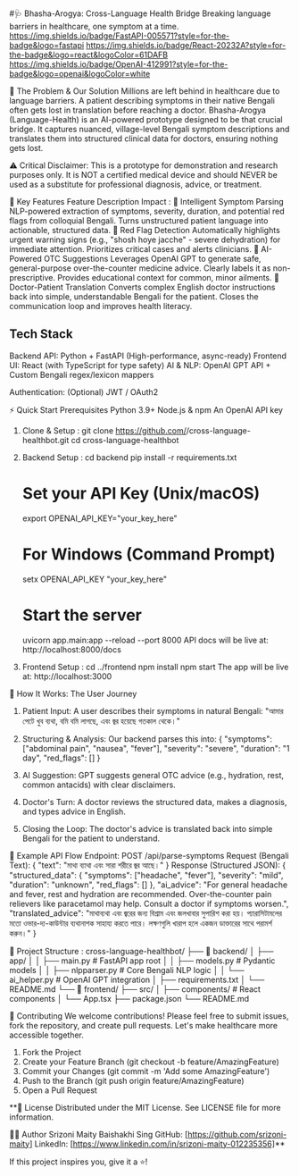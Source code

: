 #🩺 Bhasha-Arogya: Cross-Language Health Bridge
Breaking language barriers in healthcare, one symptom at a time.
https://img.shields.io/badge/FastAPI-005571?style=for-the-badge&logo=fastapi
https://img.shields.io/badge/React-20232A?style=for-the-badge&logo=react&logoColor=61DAFB
https://img.shields.io/badge/OpenAI-412991?style=for-the-badge&logo=openai&logoColor=white

</div>
🌟 The Problem & Our Solution
Millions are left behind in healthcare due to language barriers. A patient describing symptoms in their native Bengali often gets lost in translation before reaching a doctor.
Bhasha-Arogya (Language-Health) is an AI-powered prototype designed to be that crucial bridge. It captures nuanced, village-level Bengali symptom descriptions and translates them into structured clinical data for doctors, ensuring nothing gets lost.

⚠️ Critical Disclaimer: This is a prototype for demonstration and research purposes only. It is NOT a certified medical device and should NEVER be used as a substitute for professional diagnosis, advice, or treatment.

🚀 Key Features
Feature	Description	Impact :
🧠 Intelligent Symptom Parsing	NLP-powered extraction of symptoms, severity, duration, and potential red flags from colloquial Bengali.	Turns unstructured patient language into actionable, structured data.
🚨 Red Flag Detection	Automatically highlights urgent warning signs (e.g., "shosh hoye jacche" - severe dehydration) for immediate attention.	Prioritizes critical cases and alerts clinicians.
💊 AI-Powered OTC Suggestions	Leverages OpenAI GPT to generate safe, general-purpose over-the-counter medicine advice. Clearly labels it as non-prescriptive.	Provides educational context for common, minor ailments.
🔄 Doctor-Patient Translation	Converts complex English doctor instructions back into simple, understandable Bengali for the patient.	Closes the communication loop and improves health literacy.

## Tech Stack
Backend API: Python + FastAPI (High-performance, async-ready)
Frontend UI: React (with TypeScript for type safety)
AI & NLP: OpenAI GPT API + Custom Bengali regex/lexicon mappers

Authentication: (Optional) JWT / OAuth2

⚡ Quick Start
Prerequisites
Python 3.9+
Node.js & npm
An OpenAI API key

1. Clone & Setup :
   git clone https://github.com/<your-username>/cross-language-healthbot.git
   cd cross-language-healthbot
   
3. Backend Setup :
   cd backend
   pip install -r requirements.txt
   # Set your API Key (Unix/macOS)
   export OPENAI_API_KEY="your_key_here"
   # For Windows (Command Prompt)
   setx OPENAI_API_KEY "your_key_here"
   # Start the server
    uvicorn app.main:app --reload --port 8000
API docs will be live at: http://localhost:8000/docs

3. Frontend Setup :
   cd ../frontend
   npm install
   npm start
The app will be live at: http://localhost:3000

📖 How It Works: The User Journey
1. Patient Input: A user describes their symptoms in natural Bengali:
   "আমার পেটে খুব ব্যথা, বমি বমি লাগছে, এবং জ্বর হয়েছে গতকাল থেকে।" 
2. Structuring & Analysis: Our backend parses this into:
{
  "symptoms": ["abdominal pain", "nausea", "fever"],
  "severity": "severe",
  "duration": "1 day",
  "red_flags": []
}

3. AI Suggestion: GPT suggests general OTC advice (e.g., hydration, rest, common antacids) with clear disclaimers.
4. Doctor's Turn: A doctor reviews the structured data, makes a diagnosis, and types advice in English.
5. Closing the Loop: The doctor's advice is translated back into simple Bengali for the patient to understand.

🧪 Example API Flow
Endpoint: POST /api/parse-symptoms
Request (Bengali Text): 
{
  "text": "মাথা ব্যাথা এবং সারা শরীরে জ্বর আছে।"
}
Response (Structured JSON):
{
  "structured_data": {
    "symptoms": ["headache", "fever"],
    "severity": "mild",
    "duration": "unknown",
    "red_flags": []
  },
  "ai_advice": "For general headache and fever, rest and hydration are recommended. Over-the-counter pain relievers like paracetamol may help. Consult a doctor if symptoms worsen.",
  "translated_advice": "মাথাব্যথা এবং জ্বরের জন্য বিশ্রাম এবং জলখাবার সুপারিশ করা হয়। প্যারাসিটামলের মতো ওভার-দ্য-কাউন্টার ব্যথানাশক সাহায্য করতে পারে। লক্ষণগুলি খারাপ হলে একজন ডাক্তারের সাথে পরামর্শ করুন।"
}

📂 Project Structure :
cross-language-healthbot/
├── 📁 backend/
│   ├── app/
│   │   ├── main.py          # FastAPI app root
│   │   ├── models.py        # Pydantic models
│   │   ├── nlpparser.py     # Core Bengali NLP logic
│   │   └── ai_helper.py     # OpenAI GPT integration
│   ├── requirements.txt
│   └── README.md
└── 📁 frontend/
    ├── src/
    │   ├── components/      # React components
    │   └── App.tsx
    ├── package.json
    └── README.md

🤝 Contributing
We welcome contributions! Please feel free to submit issues, fork the repository, and create pull requests. Let's make healthcare more accessible together.
1. Fork the Project
2. Create your Feature Branch (git checkout -b feature/AmazingFeature)
3. Commit your Changes (git commit -m 'Add some AmazingFeature')
4. Push to the Branch (git push origin feature/AmazingFeature)
5. Open a Pull Request

**📜 License
Distributed under the MIT License. See LICENSE file for more information.

👨‍💻 Author
Srizoni Maity
Baishakhi Sing
GitHub: [https://github.com/srizoni-maity]
LinkedIn: [https://www.linkedin.com/in/srizoni-maity-012235356]**

If this project inspires you, give it a ⭐!

